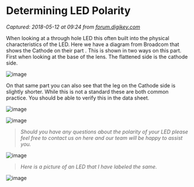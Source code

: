 # Determining LED Polarity

_Captured: 2018-05-12 at 09:24 from [forum.digikey.com](https://forum.digikey.com/t/determining-led-polarity/981/2)_

When looking at a through hole LED this often built into the physical characteristics of the LED. Here we have a diagram from Broadcom that shows the Cathode on their part . This is shown in two ways on this part. First when looking at the base of the lens. The flattened side is the cathode side.

![image](https://discourse-cdn-sjc1.com/digikey/uploads/default/original/2X/3/3c8053e6735c1d97d72ffc0ee0dda38d6d9a4613.jpg)

On that same part you can also see that the leg on the Cathode side is slightly shorter. While this is not a standard these are both common practice. You should be able to verify this in the data sheet.

![image](https://discourse-cdn-sjc1.com/digikey/uploads/default/optimized/2X/a/a1a47a76e5d0f647d977b966319e53cf645b7970_1_396x499.png)

![image](https://discourse-cdn-sjc1.com/digikey/uploads/default/original/2X/5/54b6cf66b9c06c7b46c411deb9291cbbb6799a99.png)

> _Should you have any questions about the polarity of your LED please feel free to contact us on here and our team will be happy to assist you._

![image](https://discourse-cdn-sjc1.com/digikey/uploads/default/optimized/2X/4/47c0845da34c43cc66a17025851deb3147fc5af0_1_474x375.png)

> _Here is a picture of an LED that I have labeled the same._

![image](https://discourse-cdn-sjc1.com/digikey/uploads/default/original/2X/f/fc199a51626a85818ac2edd1c4f5bfd08714179e.jpg)
